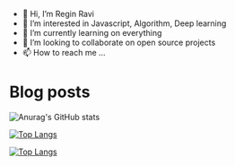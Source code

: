 - 👋 Hi, I’m Regin Ravi
- 👀 I’m interested in Javascript, Algorithm, Deep learning 
- 🌱 I’m currently learning on everything
- 💞️ I’m looking to collaborate on open source projects
- 📫 How to reach me ...

# Blog posts
<!-- BLOG-POST-LIST:START -->

<!-- BLOG-POST-LIST:END -->



![Anurag's GitHub stats](https://github-readme-stats-regiravi.vercel.app/api?username=regiravi&show_icons=true&theme=radical)

[![Top Langs](https://github-readme-stats-regiravi.vercel.app/api/top-langs/?username=regiravi&langs_count=8)](https://github.com/anuraghazra/github-readme-stats)

[![Top Langs](https://github-readme-stats.vercel.app/api/top-langs/?username=regiravi&langs_count=8)](https://github.com/anuraghazra/github-readme-stats)



<!---
regiravi/regiravi is a ✨ special ✨ repository because its `README.md` (this file) appears on your GitHub profile.
You can click the Preview link to take a look at your changes.
--->
